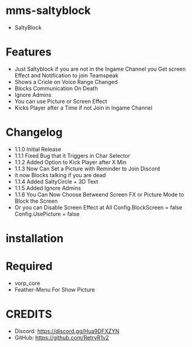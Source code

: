 # mms-saltyblock

- SaltyBlock 

# Features
 
- Just Saltyblock if you are not in the Ingame Channel you Get screen Effect and Notification to join Teamspeak
- Shows a Cricle on Voice Range Changed
- Blocks Communication On Death
- Ignore Admins
- You can use Picture or Screen Effect
- Kicks Player after a Time if not Join in Ingame Channel

# Changelog

- 1.1.0 Initial Release
- 1.1.1 Fixed Bug that it Triggers in Char Selector
- 1.1.2 Added Option to Kick Player after X Min
- 1.1.3 Now Can Set a Picture with Reminder to Join Discord
- it now Blocks talking if you are dead
- 1.1.4 Added SaltyCircle + 3D Text
- 1.1.5 Added Ignore Admins
- 1.1.6 You Can Now Choose Betweend Screen FX or Picture Mode to Block the Screen
- Or you can Disable Screen Effect at All Config.BlockScreen = false Config.UsePicture = false

# installation 




# Required

- vorp_core
- Feather-Menu For Show Picture

# CREDITS
- Discord: https://discord.gg/Hua9DFXZYN
- GitHub: https://github.com/RetryR1v2 